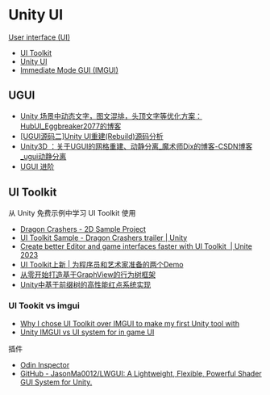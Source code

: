 # Unity UI

[User interface (UI)](https://docs.unity3d.com/Manual/UIToolkits.html) 
- [UI Toolkit](https://docs.unity3d.com/Manual/UIElements.html)
- [Unity UI](https://docs.unity3d.com/Manual/com.unity.ugui.html)
- [Immediate Mode GUI (IMGUI)](https://docs.unity3d.com/Manual/GUIScriptingGuide.html)

## UGUI

- [Unity 场景中动态文字，图文混排，头顶文字等优化方案： HubUI_Eggbreaker2077的博客](https://blog.csdn.net/weixin_38027841/article/details/116093515)
- [[UGUI源码二]Unity UI重建(Rebuild)源码分析](https://mbd.baidu.com/ug_share/mbox/4a83aa9e65/share?product=smartapp&tk=b83b956a953e188f4c06cedbe65539d5&share_url=https%3A%2F%2Fwjrsbu.smartapps.cn%2Fpages%2Farticle%2Findex%3Fid%3D448293298%26isShared%3D1%26uid_f%3D1340694900241760256%26_swebfr%3D1%26_swebFromHost%3Dbaiduboxapp&domain=mbd.baidu.com)
- [Unity3D ：关于UGUI的网格重建、动静分离_魔术师Dix的博客-CSDN博客_ugui动静分离](https://blog.csdn.net/cyf649669121/article/details/83142903)
- [UGUI 进阶](https://zhuanlan.zhihu.com/p/157873376)

## UI Toolkit

从 Unity 免费示例中学习 UI Toolkit 使用

- [Dragon Crashers - 2D Sample Project](https://assetstore.unity.com/packages/essentials/tutorial-projects/dragon-crashers-2d-sample-project-190721)
- [UI Toolkit Sample - Dragon Crashers trailer | Unity](https://www.youtube.com/watch?v=ScafqFtqIJA&pp=ygULdWkgdG9vbGtpdCA%3D "UI Toolkit Sample - Dragon Crashers trailer | Unity")
- [Create better Editor and game interfaces faster with UI Toolkit  | Unite 2023](https://www.youtube.com/watch?v=HQ0TmO8ZA4o&pp=ygULdWkgdG9vbGtpdCA%3D "Create better Editor and game interfaces faster with UI Toolkit  | Unite 2023")
- [UI Toolkit上新 | 为程序员和艺术家准备的两个Demo](https://mp.weixin.qq.com/s/yFSh5S1r18dhHkZa-npRCg)
- [从零开始打造基于GraphView的行为树框架](https://edu.uwa4d.com/course-intro/1/539)
- [Unity中基于前缀树的高性能红点系统实现](https://edu.uwa4d.com/course-intro/0/189)

### UI Tookit vs imgui
- [Why I chose UI Toolkit over IMGUI to make my first Unity tool with](https://alirezaft98.medium.com/why-i-chose-ui-toolkit-over-imgui-to-make-my-first-unity-tool-with-62e70b34e098)
- [Unity IMGUI vs UI system for in game UI](https://www.reddit.com/r/gamedev/comments/m2t0ig/unity_imgui_vs_ui_system_for_in_game_ui/)

插件

- [Odin Inspector](https://odininspector.com/)
- [GitHub - JasonMa0012/LWGUI: A Lightweight, Flexible, Powerful Shader GUI System for Unity.](https://github.com/JasonMa0012/LWGUI)



